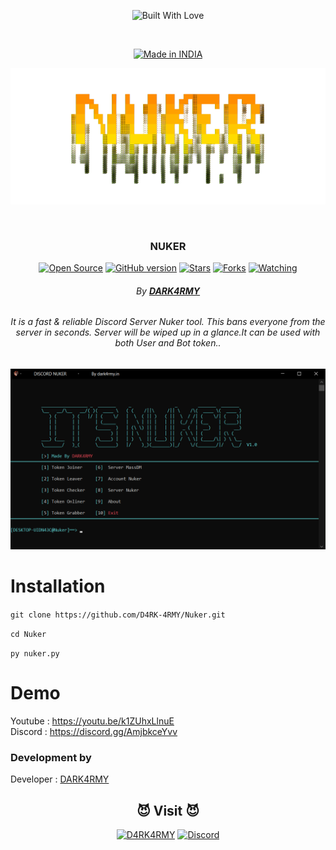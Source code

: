 <p align=center>
  <img title="Built With Love" src="https://forthebadge.com/images/badges/built-with-love.svg"></p>
  
  <br>
  
  <p align=center>
  <a href="https://dark4rmy.in/"><img title="Made in INDIA" src="https://img.shields.io/badge/MADE%20IN-INDIA-SCRIPT?colorA=%23ff8100&colorB=%23017e40&colorC=%23ff0000&style=for-the-badge"></a>
  </p>
  
  <p align="center">
  <img src="https://github.com/D4RK-4RMY/Nuker/blob/main/logo.png" alt=" Logo" />
</p>

  <br>
  
  ### <p align="center">NUKER<p align="center">
<p align=center>
  <a href="https://dark4rmy.in/"><img title="Open Source" src="https://img.shields.io/badge/Open%20Source-%E2%99%A5-red" ></a>
  <a href="https://dark4rmy.in/"><img title="GitHub version" src="https://d25lcipzij17d.cloudfront.net/badge.svg?id=gh&type=6&v=1.0&x2=0" ></a>
  <a href="https://dark4rmy.in/"><img title="Stars" src="https://img.shields.io/github/stars/D4RK-4RMY/Nuker?style=social" ></a>
  <a href="https://github.com/1ucif3r/network/members"><img title="Forks" src="https://img.shields.io/github/forks/D4RK-4RMY/Nuker?color=red&style=flat-square"></a>
  <a href="https://discord.gg/AmjbkceYvv"><img title="Watching" src="https://img.shields.io/discord/948652614575349790"></a>
 

###### <p align="center"> By [**DARK4RMY**](https://dark4rmy.in/)

###### <p align="center">It is a fast & reliable Discord Server Nuker tool. This bans everyone from the server in seconds. Server will be wiped up in a glance.It can be used with both User and Bot token.. <p align="center">


 

 <p align="center">

  <img src="https://github.com/D4RK-4RMY/Nuker/blob/main/nuker.png" alt="ss"/>

</p>
  
# Installation
`git clone https://github.com/D4RK-4RMY/Nuker.git`

`cd Nuker`

`py nuker.py`

# Demo 

Youtube : https://youtu.be/k1ZUhxLlnuE <br>
Discord : https://discord.gg/AmjbkceYvv

### Development by

Developer : [DARK4RMY](https://dark4rmy.in/)


### <h2 align="center">😈 Visit 😈 </h2>
<p align="center">
<a href="https://dark4rmy.in/"><img title="D4RK4RMY" src="https://img.shields.io/badge/D4RK4RMY-%23E4405F.svg?&style=for-the-badge&logo=web&logoColor=white"></a>
<a href="https://discord.gg/AmjbkceYvv"><img title="Discord" src="https://img.shields.io/discord/948652614575349790?style=for-the-badge"></a>
</p>
